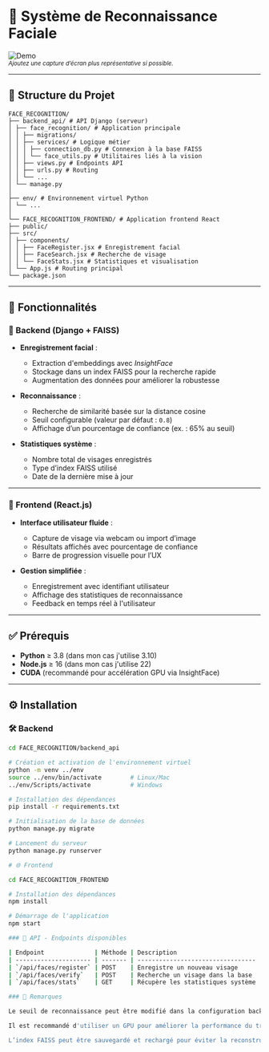 # 🧠 Système de Reconnaissance Faciale

![Demo](FACE_RECOGNITION_FRONTEND/public/demo.gif)  
<sub><i>Ajoutez une capture d’écran plus représentative si possible.</i></sub>

---

## 📁 Structure du Projet
````
FACE_RECOGNITION/
├── backend_api/ # API Django (serveur)
│ ├── face_recognition/ # Application principale
│ │ ├── migrations/
│ │ ├── services/ # Logique métier
│ │ │ ├── connection_db.py # Connexion à la base FAISS
│ │ │ └── face_utils.py # Utilitaires liés à la vision
│ │ ├── views.py # Endpoints API
│ │ ├── urls.py # Routing
│ │ └── ...
│ └── manage.py
│
├── env/ # Environnement virtuel Python
│ └── ...
│
└── FACE_RECOGNITION_FRONTEND/ # Application frontend React
├── public/
├── src/
│ ├── components/
│ │ ├── FaceRegister.jsx # Enregistrement facial
│ │ ├── FaceSearch.jsx # Recherche de visage
│ │ └── FaceStats.jsx # Statistiques et visualisation
│ └── App.js # Routing principal
└── package.json
``````



---

## 🚀 Fonctionnalités

### 🧩 Backend (Django + FAISS)
- **Enregistrement facial** :
  - Extraction d'embeddings avec *InsightFace*
  - Stockage dans un index FAISS pour la recherche rapide
  - Augmentation des données pour améliorer la robustesse

- **Reconnaissance** :
  - Recherche de similarité basée sur la distance cosine
  - Seuil configurable (valeur par défaut : `0.8`)
  - Affichage d’un pourcentage de confiance (ex. : 65% au seuil)

- **Statistiques système** :
  - Nombre total de visages enregistrés
  - Type d’index FAISS utilisé
  - Date de la dernière mise à jour

---

### 🎨 Frontend (React.js)
- **Interface utilisateur fluide** :
  - Capture de visage via webcam ou import d’image
  - Résultats affichés avec pourcentage de confiance
  - Barre de progression visuelle pour l’UX

- **Gestion simplifiée** :
  - Enregistrement avec identifiant utilisateur
  - Affichage des statistiques de reconnaissance
  - Feedback en temps réel à l'utilisateur

---

## ✅ Prérequis

- **Python** ≥ 3.8 (dans mon cas j'utilise 3.10) 
- **Node.js** ≥ 16  (dans mon cas j'utilise 22) 
- **CUDA** (recommandé pour accélération GPU via InsightFace)

---

## ⚙️ Installation

### 🛠 Backend

```bash
cd FACE_RECOGNITION/backend_api

# Création et activation de l'environnement virtuel
python -m venv ../env
source ../env/bin/activate        # Linux/Mac
../env/Scripts/activate           # Windows

# Installation des dépendances
pip install -r requirements.txt

# Initialisation de la base de données
python manage.py migrate

# Lancement du serveur
python manage.py runserver

# 🌐 Frontend

cd FACE_RECOGNITION_FRONTEND

# Installation des dépendances
npm install

# Démarrage de l'application
npm start

### 📡 API - Endpoints disponibles

| Endpoint              | Méthode | Description                       |
| --------------------- | ------- | --------------------------------- |
| `/api/faces/register` | POST    | Enregistre un nouveau visage      |
| `/api/faces/verify`   | POST    | Recherche un visage dans la base  |
| `/api/faces/stats`    | GET     | Récupère les statistiques système |

### 📌 Remarques

Le seuil de reconnaissance peut être modifié dans la configuration backend.

Il est recommandé d'utiliser un GPU pour améliorer la performance du traitement d’images.

L’index FAISS peut être sauvegardé et rechargé pour éviter la reconstruction à chaque démarrage.

